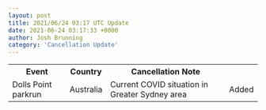 ```yaml
---
layout: post
title: 2021/06/24 03:17 UTC Update
date: 2021-06-24 03:17:33 +0000
author: Josh Brunning
category: 'Cancellation Update'
---
```


<div class='hscrollable'>
<table style='width: 100%'>
    <tr>
        <th>Event</th>
        <th>Country</th>
        <th>Cancellation Note</th>
        <th></th>
    </tr>
    <tr>
        <td>Dolls Point parkrun</td>
        <td>Australia</td>
        <td>Current COVID situation in Greater Sydney area</td>
        <td>Added</td>
    </tr>
</table>
</div>
